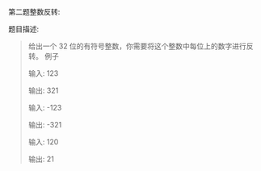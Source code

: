 第二题整数反转:

题目描述:

> 给出一个 32 位的有符号整数，你需要将这个整数中每位上的数字进行反转。
> 例子
> 
> 输入: 123
> 
> 输出: 321
> 
> 输入: -123
> 
> 输出: -321
> 
> 输入: 120
> 
> 输出: 21